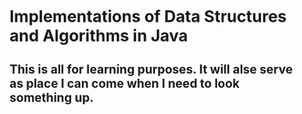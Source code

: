 # Implementations of Data Structures and Algorithms in Java

## This is all for learning purposes. It will alse serve as place I can come when I need to look something up.
